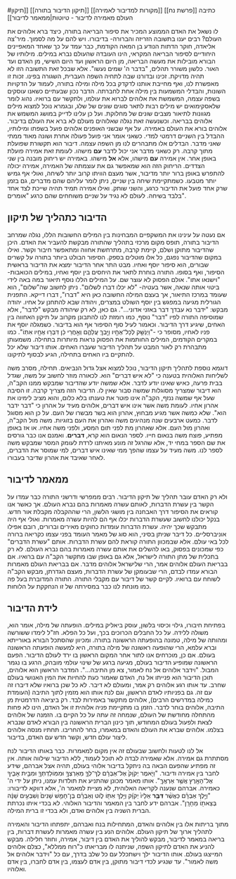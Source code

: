 #כתיבה 
[[פרשת נח]] [[מקורות למדיבור לאמירה]] [[תיקון הדיבור בתורה]] [[תיקון העולם מאמירה לדיבור - טיוטות|ממאמר לדיבור]]

לו נשאל את האדם הממוצע המכיר את סיפור הבריאה בתורה, כיצד ברא אלוהים את העולם? רבים יענו בתשובה הזריזה והברורה- בדיבורו. ויש להם על מה לסמוך. מיר'צה אליאדה, חוקר הדתות הנודע בן המאה הקודמת, כבר עמד על כך שאחד המאפיינים היחודיים לסיפור הבריאה המקראי, הינו העובדה שהעולם נברא במילים. מילותיו של הבורא מובילות את מעשה הבריאה, מן היום הראשון ועד היום השישי, מן האדם ועד האור. כלשון משורר תהלים, "בדבר ה' שמים נעשו". אלא שבכל זאת התשובה הזו לא תהיה מדויקת.
זכינו ובדורנו שבה לתחיה השפה העברית, השגורה בפינו. זכות זו מאפשרת לנו, ואף מחייבת אותנו לדקדק בכל מילה ומילה בתורה, לעמוד על הדקויות השונות, והבדלי המשמעות בין מילה אחת לחברתה. הדבר נכון שבעתיים כשאנו עוסקים בשפה עצמה, המשמשת את אלוהים לברוא את עולמו, ולתקשר עם ברואיו. נהוג לומר שלאסקימואים יש מילים רבות לתאר סוגים שונים של שלג, ובגמרא נוכל למצוא מילים מגוונות לתיאור מצבים שונים של מחלוקת. ועל כן עלינו לדייק במושג המשמש את אלוהים בבריאה. וכשנעשה זאת נגלה שאלוהים מעולם לא ברא את העולם בדיבור. אלוהים בורא את העולם באמירה. על אף שבשני האופנים אלוהים פועל בשפתו ומילותיו, ההבדל בין השניים דרמטי למדי. כשאני אומר אני פועל פעולה אחרת ושונה מאוד ממתי שאני מדבר. הבדלים אלו מתבהרים לנו מן השפה עצמה.
דיבור הוא תקשורת שפועלת מתוך קרבה. רק כשאני מדבר אני יכול לדבר **עם** מישהו. לעומת זאת אמירה פועלת באופן אחר. אין אמירה **עם** מישהו, אלא **אל** מישהו. באמירה יש ריחוק מובנה בין שני הצדדים. הריחוק הזה הוא שמאפשר גם את עוצמתה של האמירה, אמירה יכולה להתפרש באופן ברור יותר מדיבור, אשר מעצם הוויתו קרוב יותר לשיחה, ואולי אף גמיש יותר מטבעו.
כשמתקיימת שיחה בין שניים, ניתן לומר עליהם שהם מדברים, גם בזמן שרק אחד פועל את הדיבור כרגע, והשני שותק. ואילו אמירה תמיד תהיה שייכת לצד אחד בלבד בשיחה. לעולם לא נגיד על שניים משוחחים שהם כרגע "אומרים".

## הדיבור כתהליך של תיקון
אם נעטה על עינינו את המשקפיים המבחינות בין המילים החשובות הללו, נגלה שמרחב הדיבור בתורה, תופס מקום מרכזי בתהליך שהתורה מבקשת להעביר את האדם. היכן שהדיבור מתוקן ושלם, קיימת קרבה, מתרחשת אחווה ומתאפשר חיבור וקשר. ואילו במקום שהדיבור נפגם, כל אלו מוטלים בספק.
הסיפור הבולט ביותר בתורה על קשרים שבורים, הוא סיפור יוסף ואחיו. מבט התר אחר הדיבור ימצא את הדיבור בראשית הסיפור, ואף בסופו.
התורה בוחרת לתאר את היחסים בין יוסף ואחיו, במילים הכואבות- "וישנאו אתו". אולם הפסוק לא עוצר שם. על המילים הללו נוסף תיאור במה באה לידי ביטוי אותה שנאה, אשר בעטיה- "לא יכלו דברו לשלום". ניתן לחשוב שה"שלום", הוא שעומד במרכז התיאור, אך בעצם המילה החשובה כאן היא "דברו", דברו דייקא.
התפנית הגורלית מגיעה במפגש בין יוסף השולט במצרים, ויהודה שבא להתחנן על אחיו. יהודה מבקש: "ידבר נא עבדך דבר באזני אדוני...". גם כאן, לא רק שיהודה מבקש "לדבר", אלא שמוסיפה התורה לפיו "דבר" נוסף, כמו רומזת לנו להתבונן מקרוב על תיקון האחווה בין האחים, שיגיע דרך הדיבור. וכאמור לעיל סוף הסיפור אף הוא בדיבור. כשמגלה יוסף את פניו לאחיו, מסופר כי -"וַיְנַשֵּׁ֥ק לְכָל־אֶחָ֖יו וַיֵּ֣בְךְּ עֲלֵהֶ֑ם וְאַ֣חֲרֵי כֵ֔ן דִּבְּר֥וּ אֶחָ֖יו אִתּֽוֹ". כמו במקרים הקודמים, המילים החותמות את הפסוק נראות מיותרות בתחילה. משמעותן מתבהרת רק לאור המבט על תהליך הדיבור שעברו האחים. אותו דיבור שלא יכל להתקיים ביו האחים בתחילה, הגיע לבסוף לתיקונו.

דוגמא נוספת לתהליך תיקון הדיבור, נוכל למצוא אצל גדול הנביאים. תחילה, מסרב משה לשליחות האלוהית בטענה כי "לא איש דברים" הוא. לכאורה מוזר לחשוב על משה, שגדל בבית פרעה, כאיש שאינו יודע לדבר. אלא שמשה יודע שהדיבור שמבקש ממנו הקב"ה, הוא דיבור שמצריך מסוגלות שמשה סבור שאין לו. הדיבור הזה מצריך קרבה. זו הסיבה שעל אף שמשה ננזף, הקב"ה אינו פוטר את טענתו בלא כלום, והוא מציב לימינו את אהרון אחיו. לעומת משה אשר אינו איש דברים, אלוהים מעיד על אהרון כי "דבר ידבר הוא". שלא כמשה אשר מגיע מבחוץ, אהרון הוא בשר מבשרו של העם. על כן הוא מסוגל לדבר.
כמעט ארבעים שנה מנהיגים משה ואהרון את העם בזוגיות. משה מול הקב"ה, ואהרון מול העם. אלא שאהרון מת לפני תום המסע, ולפני משה אחיו. או אז באופן מפתיע, פוצח משה בנאום חייו. לספר הנאום הוא קרא, **דברים**. ואמנם אנו כבר גורסים את שם הספר במחי יד, אלא שהרגל זה מונע מאיתנו לרדת לעומק המסר שמבקש משה לספר לנו. משה מעיד על עצמו שהפך ממי שאינו איש דברים, למי שמוסר את הדברים, לאחר שאיבד את אהרון שדיבר בעבורו.

## ממאמר לדיבור
ולא רק האדם עובר תהליך של תיקון הדיבור. רבים ממפרשי ודרשני התורה כבר עמדו על הקשר בין עשרת הדברות, לאותם עשרה מאמרות בהם נברא העולם. אך כאשר אנו קוראים את הסיפור דרך האבחנה בין מושגי הלשון, הרי שההקבלה מקבלת אור חדש. בנקל יכולנו לחשוב שעשרת הדברות יכלו אף הם להיות עשרה מאמרות. ואולי אף היה מתבקש שכך יהיה. עשרת הדברות עומדות כחוקים מאירים וברורים, רובם אפילו אוניברסליים. כל דיבר שניתן בסיני, הוא סוג של מאמר העומד בפני עצמו כקריאה ברורה לכל באי עולם. אלא שבמכוון התורה קוראת להם עשרת הדברות. אותם "עשרת הדברים" כפי שמכונים בפסוק, באו להשלים את אותם עשרה מאמרות בהם נברא העולם. לא רק בתכלית של מתן התורה לישראל, אלא גם באופן שבו מתקשר הקב"ה עם ברואיו. אם בבריאת העולם אלוהים אמר, הרי שלישראל אלוהים מדבר. אם בבריאת העולם מאמרות הבורא עמדו לבדם, הרי שבעומקן של עשרת הדברות, מעצם הגדרתן, מבקש הקב"ה לשוחח עם ברואיו. לקיים קשר של דיבור עם מקבלי התורה. התורה המדוברת בעל פה כמו מונחת לנו כבר במסירתה של זו הנחקקת על הלוחות.

## לידת הדיבור
בפתיחת חיבורו, גילוי וכיסוי בלשון, עוסק ביאליק במילים. הופעתה של מילה, אומר הוא, משולה ללידה. על כל החבלים הכרוכים בכך, ועל כל הפלא. חז"ל לימדו ששורשה ומהותה של מילה, טמונה בהופעתה הראשונה בתורה. ומכיוון שהסתכל הבורא באורייתא וברא עלמא, הרי שהופעה ראשונה של מילה בתורה, היא למעשה הופעתה הראשונה בעולם. אם כן, מוכרחים אנו לתור אחר המקום הראשון בו ירד לעולם הדיבור. הפעם הראשונה שמופיע הדיבור בעולם, מגיעה ברגע של שינוי עולמי מובהק, הרגע בו נגמר המבול. "וידבר אלוהים אל נח לאמור, צא מן התיבה...". המדבר הראשון הוא אלוהים, תוכן הדיבור הוא פנייתו אל נח, האדם שאמור כעת להחיות את המין האנושי בעולם שחרב. עד אותו רגע אלוהים רק אמר, ומעולם לא דיבר. לא כל שכן ברואיו שלא דיברו זה עם זה. גם בפניותיו לאדם הראשון, וגם לנח אותו הוא מזמין לתוך התיבה (העומדת כמילה במדרשים הרבים), אלוהים מתקשר באמירות לבד.
רק ביציאה הדרמטית מן התיבה, אלוהים בוחר לדבר. הזמן בו מתקיימת פניה אלוהית זו אל האדם, הינו לא פחות מהתחלה מחודשת של העולם, שנמחה זה עתה על כל הקיים בו. הזמנה של אלוהים לצאת ולפעול בעולם המחודש, תוך כינון הברית הראשונה בין הבורא לאדם שנברא בצלמו. אלוהים שברא את העולם והאדם במאמרו, בחר להחריבו. תחתיו מנסה אלוהים ליצור עולם חדש, וקשר חדש עם האדם, בדיבור.

אל לנו לטעות ולחשוב שבעולם זה אין מקום למאמרות. כבר באותו הדיבור לנח מסתתרת גם אמירה. אלא שאמירה לבדה לא תוכל לעמוד, ללא הדיבור שילווה אותה.
אין זה מפתיע שהפעם הבאה בה ניתקל בדיבור אלוהי בעולם, תהיה אצל אברהם, שידע לחבר בין אמירה ודיבור. "וַיֹּ֤אמֶר יְקֹוָק֙ אֶל־אַבְרָ֔ם לֶךְ־לְךָ֛ מֵאַרְצְךָ֥ וּמִמּֽוֹלַדְתְּךָ֖ וּמִבֵּ֣ית אָבִ֑יךָ אֶל־הָאָ֖רֶץ אֲשֶׁ֥ר אַרְאֶֽךָּ". אותו מאמר מכונן שהתניע את תולדות עמנו, ניתן על ידי ה' כאמירה. אברהם שנענה לקריאה האלוהית, לא מציית למאמר ה', אלא דווקא לדיבורו: "וַיֵּ֣לֶךְ אַבְרָ֗ם כַּאֲשֶׁ֨ר **דִּבֶּ֤ר** אֵלָיו֙ יְקֹוָ֔ק וַיֵּ֥לֶךְ אִתּ֖וֹ ל֑וֹט וְאַבְרָ֗ם בֶּן־חָמֵ֤שׁ שָׁנִים֙ וְשִׁבְעִ֣ים שָׁנָ֔ה בְּצֵאת֖וֹ מֵחָרָֽן". אברהם ידע לחבר בין המאמר והדיבור האלוהי. לא בכדי איתו נכרתת הברית השניה בין אלוהים ואדם, ולא בכדי זו ברית המילה.

מתוך בריתות אלו בין אלוהים והאדם, המתחילות בנח ואברהם, יתפתחו הדיבור והאמירה לתהליך ארוך של תיקון העולם. אלוהים הנע בין עשרה מאמרות לעשרת דברות, בין בריאה במאמר לדיבור, מבקש להוליך את האדם בין דיבור, אמירה, וחוזר חלילה. מבקש להניע את האדם לתיקון השפה, שניתנה לו מבריאתו כ"רוח ממללא", כצלם אלוהים המייצגו בעולם. אותו הדיבור ילך וישתכלל עם כל שלב בדרך, עם כל "וידבר אלוהים אל משה לאמור". עד שנגיע לכדי דיבור מתוקן, בין אדם לעצמו, בין אדם לחברו, בין אדם ואלוהיו. 